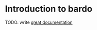 # Introduction to bardo

TODO: write [great documentation](http://jacobian.org/writing/great-documentation/what-to-write/)
